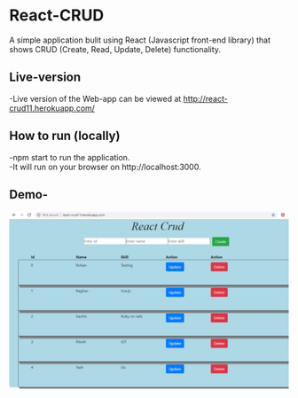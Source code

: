 # React-CRUD
A simple application bulit using React (Javascript front-end library) that shows CRUD (Create, Read, Update, Delete) functionality.

## Live-version
-Live version of the Web-app can be viewed at http://react-crud11.herokuapp.com/

## How to run (locally)
-npm start to run the application.</br>
-It will run on your browser on http://localhost:3000.

## Demo-
<img src="https://github.com/rahul2412/React-CRUD/blob/master/images/capture1.PNG" alt="Demo of application">


